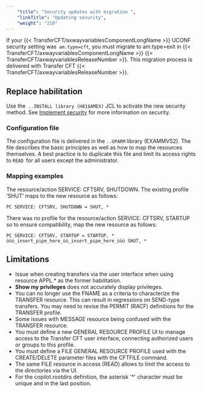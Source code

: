 ```yaml
---
    "title": "Security updates with migration ",
    "linkTitle": "Updating security",
    "weight": "210"
---
```

If your {{< TransferCFT/axwayvariablesComponentLongName  >}} UCONF security setting was` am.type=cft`, you must migrate to am.type=exit in {{< TransferCFT/axwayvariablesComponentLongName  >}} {{< TransferCFT/axwayvariablesReleaseNumber  >}}. This migration process is delivered with Transfer CFT {{< TransferCFT/axwayvariablesReleaseNumber  >}}.

Replace habilitation
--------------------

Use the` ..INSTALL library (H81$AMEX)` JCL to activate the new security method. See [Implement security](../../t_start_servers_jobs_zos/post_certificates/install_security_zos/implement_security_zos) for more information on security.

### Configuration file

The configuration file is delivered in the `..UPARM` library (EXAMMVS2). The file describes the basic principles as well as how to map the resources themselves. A best practice is to duplicate this file and limit its access rights to `READ `for all users except the administrator.

### Mapping examples

The resource/action SERVICE: CFTSRV, SHUTDOWN. The existing profile ‘SHUT’ maps to the new resource as follows:

`PC SERVICE: CFTSRV, SHUTDOWN = SHUT, *`

There was no profile for the resource/action SERVICE: CFTSRV, STARTUP so to ensure compatibility, map the new resource as follows:

`PC SERVICE: CFTSRV, STARTUP = STARTUP, * ùùù_insert_pipe_here_ùù_insert_pipe_here_ùùù SHUT, *`

Limitations
-----------

- Issue when creating transfers via the user interface when using resource APPL.\* as the former habilitation.
- **Show my privileges** does not accurately display privileges.
- You can no longer use the FNAME as a criteria to characterize the TRANSFER resource. This can result in regressions on SEND-type transfers. You may need to revise the PERMIT (RACF) definitions for the TRANSFER profile.
- Some issues with MESSAGE resource being confused with the TRANSFER resource.
- You must define a new GENERAL RESOURCE PROFILE UI to manage access to the Transfer CFT user interface, connecting authorized users or groups to this profile.
- You must define a FILE GENERAL RESOURCE PROFILE used with the CREATE/DELETE parameter files with the CFTFILE command.
- The same FILE resource in access (READ) allows to limit the access to the directories via the UI.
- For the copilot.rootdirs definition, the asterisk '\*' character must be unique and in the last position.
